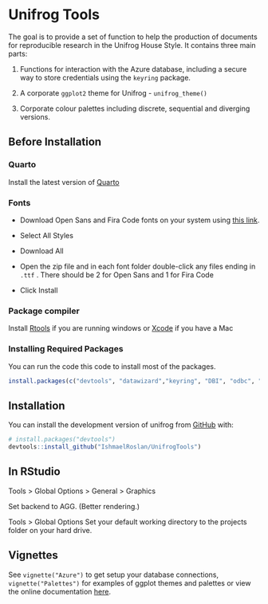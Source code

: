 
<!-- README.md is generated from README.Rmd. Please edit that file -->

# Unifrog Tools

<!-- badges: start -->
<!-- badges: end -->

The goal is to provide a set of function to help the production of
documents for reproducible research in the Unifrog House Style. It
contains three main parts:

1.  Functions for interaction with the Azure database, including a
    secure way to store credentials using the `keyring` package.

2.  A corporate `ggplot2` theme for Unifrog - `unifrog_theme()`

3.  Corporate colour palettes including discrete, sequential and
    diverging versions.

## Before Installation

### Quarto

Install the latest version of
[Quarto](https://quarto.org/docs/get-started/)

### Fonts

- Download Open Sans and Fira Code fonts on your system using [this
  link](https://fonts.google.com/share?selection.family=Fira%20Code:wght@300%7COpen%20Sans:ital,wght@0,300;0,400;0,500;0,600;0,700;0,800;1,300;1,400;1,500;1,600;1,700;1,800).

- Select All Styles

- Download All

- Open the zip file and in each font folder double-click any files
  ending in `.ttf` . There should be 2 for Open Sans and 1 for Fira Code

- Click Install

### Package compiler

Install
[Rtools](https://cran.r-project.org/bin/windows/Rtools/rtools42/files/rtools42-5355-5357.exe)
if you are running windows or
[Xcode](https://developer.apple.com/xcode/) if you have a Mac

### Installing Required Packages

You can run the code this code to install most of the packages.

``` r
install.packages(c("devtools", "datawizard","keyring", "DBI", "odbc", "ggtext", "glue", "ragg","tidyverse","insight","unikn"))
```

## Installation

You can install the development version of unifrog from
[GitHub](https://github.com/IshmaelRoslan/UnifrogTools) with:

``` r
# install.packages("devtools")
devtools::install_github("IshmaelRoslan/UnifrogTools")
```

## In RStudio

Tools \> Global Options \> General \> Graphics

Set backend to AGG. (Better rendering.)

Tools \> Global Options Set your default working directory to the
projects folder on your hard drive.

## Vignettes

See `vignette("Azure")` to get setup your database connections,
`vignette("Palettes")` for examples of ggplot themes and palettes or
view the online documentation
[here](https://ishmaelroslan.github.io/UnifrogTools/).
